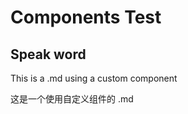 
# Components Test

## Speak word

This is a .md using a custom component 

这是一个使用自定义组件的 .md

<SpeakWord word="ability" pos="noun"
  audio="https://www.oxfordlearnersdictionaries.com/media/academic/uk_pron/a/abi/abili/ability__gb_1.mp3"/>
<SpeakWord word="abnormal" pos="adjective"
  audio="https://www.oxfordlearnersdictionaries.com/media/academic/uk_pron/a/abn/abnor/abnormal__gb_1.mp3"/>
